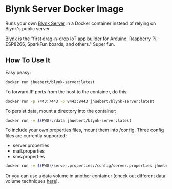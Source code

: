 # Blynk Server Docker Image

Runs your own [Blynk Server](https://github.com/blynkkk/blynk-server) in a Docker container instead of relying on Blynk's public server.

[Blynk](http://www.blynk.cc) is the "first drag-n-drop IoT app builder for Arduino, Raspberry Pi, ESP8266, SparkFun boards, and others." Super fun.

## How To Use It

Easy peasy:

```sh
docker run jhuebert/blynk-server:latest
```

To forward IP ports from the host to the container, do this:

```sh
docker run -p 7443:7443 -p 8443:8443 jhuebert/blynk-server:latest
```

To persist data, mount a directory into the container:

```sh
docker run -v $(PWD):/data jhuebert/blynk-server:latest
```

To include your own properties files, mount them into /config. Three config files are currently supported:
- server.properties
- mail.properties
- sms.properties

```sh
docker run -v $(PWD)/server.properties:/config/server.properties jhuebert/blynk-server:latest
```

Or you can use a data volume in another container (check out different data volume techniques [here](https://docs.docker.com/engine/tutorials/dockervolumes/)).
